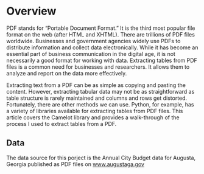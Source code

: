 # Overview
PDF stands for “Portable Document Format.” It is the third most popular file format on the web (after HTML and XHTML). There are trillions of PDF files worldwide. Businesses and government agencies widely use PDFs to distribute information and collect data electronically. While it has become an essential part of business communication in the digital age, it is not necessarily a good format for working with data. Extracting tables from PDF files is a common need for businesses and researchers. It allows them to analyze and report on the data more effectively.

Extracting text from a PDF can be as simple as copying and pasting the content. However, extracting tabular data may not be as straightforward as table structure is rarely maintained and columns and rows get distorted. Fortunately, there are other methods we can use. Python, for example, has a variety of libraries available for extracting tables from PDF files. This article covers the Camelot library and provides a walk-through of the process I used to extract tables from a PDF.
## Data
The data source for this porject is the Annual City Budget data for Augusta, Georgia published as PDF files on www.augustaga.gov
